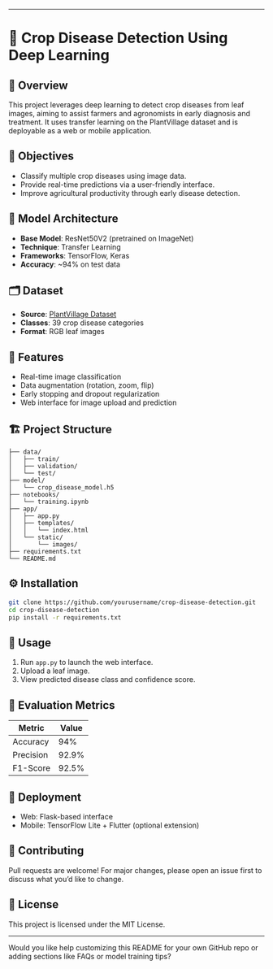 
---

# 🌾 Crop Disease Detection Using Deep Learning

## 📌 Overview
This project leverages deep learning to detect crop diseases from leaf images, aiming to assist farmers and agronomists in early diagnosis and treatment. It uses transfer learning on the PlantVillage dataset and is deployable as a web or mobile application.

## 🎯 Objectives
- Classify multiple crop diseases using image data.
- Provide real-time predictions via a user-friendly interface.
- Improve agricultural productivity through early disease detection.

## 🧠 Model Architecture
- **Base Model**: ResNet50V2 (pretrained on ImageNet)
- **Technique**: Transfer Learning
- **Frameworks**: TensorFlow, Keras
- **Accuracy**: ~94% on test data

## 🗂️ Dataset
- **Source**: [PlantVillage Dataset](https://www.kaggle.com/datasets/emmarex/plantdisease)
- **Classes**: 39 crop disease categories
- **Format**: RGB leaf images

## 🚀 Features
- Real-time image classification
- Data augmentation (rotation, zoom, flip)
- Early stopping and dropout regularization
- Web interface for image upload and prediction

## 🏗️ Project Structure
```
├── data/
│   ├── train/
│   ├── validation/
│   └── test/
├── model/
│   └── crop_disease_model.h5
├── notebooks/
│   └── training.ipynb
├── app/
│   ├── app.py
│   ├── templates/
│   │   └── index.html
│   └── static/
│       └── images/
├── requirements.txt
└── README.md
```

## ⚙️ Installation
```bash
git clone https://github.com/yourusername/crop-disease-detection.git
cd crop-disease-detection
pip install -r requirements.txt
```

## 📸 Usage
1. Run `app.py` to launch the web interface.
2. Upload a leaf image.
3. View predicted disease class and confidence score.

## 🧪 Evaluation Metrics
| Metric     | Value   |
|------------|---------|
| Accuracy   | 94%     |
| Precision  | 92.9%   |
| F1-Score   | 92.5%   |

## 📱 Deployment
- Web: Flask-based interface
- Mobile: TensorFlow Lite + Flutter (optional extension)

## 🤝 Contributing
Pull requests are welcome! For major changes, please open an issue first to discuss what you’d like to change.

## 📄 License
This project is licensed under the MIT License.

---

Would you like help customizing this README for your own GitHub repo or adding sections like FAQs or model training tips?
